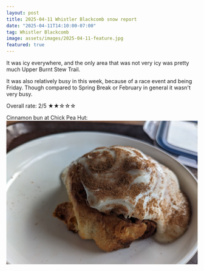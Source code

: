 ```yaml
---
layout: post
title: 2025-04-11 Whistler Blackcomb snow report
date: "2025-04-11T14:10:00-07:00"
tag: Whistler Blackcomb
image: assets/images/2025-04-11-feature.jpg
featured: true
---
```


It was icy everywhere, and the only area that was not very icy was pretty much Upper Burnt Stew Trail.

It was also relatively busy in this week, because of a race event and being Friday. Though compared to Spring Break or February in general it wasn't very busy.

Overall rate: 2/5 ★★☆☆☆

Cinnamon bun at Chick Pea Hut:
![](/assets/images/2025-04-11-cinnamon-bun-at-chick-pea-hut.jpg)
